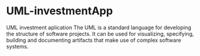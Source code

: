 # UML-investmentApp
UML investment aplication
The UML is a standard language for developing the structure of software projects. It can be used for visualizing, specifying, building and documenting artifacts that make use of complex software systems.
